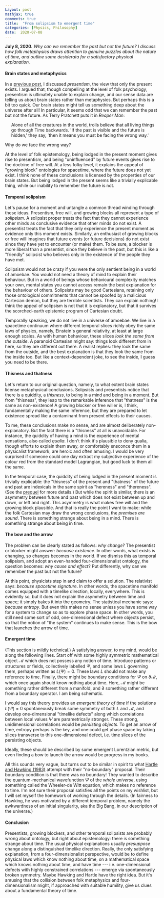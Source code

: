 ```yaml
---
Layout: post
mathjax: true
comments: true
title:  "From solipsism to emergent time"
categories: [Physics, Philosophy]
date:  2020-07-08
---
```


**July 8, 2020.** *Why can we remember the past but not the future? I
  discuss how folk metaphysics draws attention to genuine puzzles
  about the nature of time, and outline some desiderata for a
  satisfactory physical explanation.*

#### Brain states and metaphysics

In a
[previous post](https://hapax.github.io/philosophy/physics/psychology-time/),
I discussed *presentism*, the view that only the present exists.
I argued that, though compelling at the level of folk psychology,
presentism is ultimately unable to explain change, and our sense data
are telling us about brain states rather than metaphysics.
But perhaps this is a bit too quick.
Our brain states might tell us something deep about the
universe after all!
In particular, it seems odd that we can remember the past but not the future.
As Terry Pratchett puts it in *Reaper Man*:

<span style="padding-left: 20px; display:block">
Alone of all the creatures in the world, trolls believe that all
living things go through Time backwards. 'If the past is visible and
the future is hidden,' they say, 'then it means you must be facing the
wrong way.'
</span>

Why do we face the wrong way?

At the level of folk epistemology, being lodged in the present
moment gives rise to presentism, and being "uninfluenced" by future
events gives rise to the doctrine of free will. At a less folky level,
it explains the appeal of "growing block" ontologies for spacetime, where the future does not
yet exist.
I think none of these conclusions is licensed by the properties of our brain states.
But being lodged in the present seems like a trivially explicable
thing, while our inability to remember the future is not.

#### Temporal solipsism

Let's pause for a moment and untangle a common thread winding through these
ideas.
Presentism, free will, and growing blocks all represent a
type of *solipsism*.
A solipsist proper treats the fact that they cannot experience other
minds as conclusive evidence that other minds do not exist.
A presentist treats the fact that they only experience the
present moment as evidence only this moment exists.
Similarly, an enthusiast of growing blocks or free will imagines that
future events (or future decisions) do not exist since they have yet to
encounter (or make) them.
To be sure, a blocker is more liberal than a presentist, since
they believe in the past, but this is like a "friendly" solipsist who
believes only in the existence of the people they have met.

Solipsism would not be crazy if you were the only sentient being in a
world of amoebae.
You would not need a theory of mind to explain their behaviour.
But in a world of beings whose behavioural complexity matches your own,
mental states you cannot access remain the best explanation for the
behaviour of others.
Solipsists may be good Cartesians, retaining only those ontological
commitments that cannot be spoofed by a malicious Cartesian demon,
but they are terrible scientists.
They can explain nothing!
I think the appeal of solipsism is not that it is explanatory, but
that it survives the scorched-earth epistemic program of
Cartesian doubt.

Temporally speaking, we do not live in a universe of amoebae.
We live in a spacetime continuum where different temporal slices
richly obey
the same laws of physics, namely, Einstein's general relativity, at
least at large enough scales.
As with human behaviour, these slices *look the same from the
outside*.
A paranoid Cartesian might say: things look different from in here, so
they are different out there.
A realist replies: they look the same from the outside, and the best
explanation is that they look the same from the inside too.
But like a context-dependent joke, to see the inside, I guess you need
to be there.

#### Thisness and thatness

Let's return to our original question, namely, to what extent brain
states license metaphysical conclusions.
Solipsists and presentists notice that there is a quiddity, a
*thisness*, to being in a mind and being in a moment.
But from "thisness", they leap to the remarkable inference that
"thatness" is the same as non-existence!
A growing blocker or free willer is, I think, fundamentally making the
same inference, but they are prepared to let existence spread like a
contaminant from present effects to their causes.

To me, these conclusions make no sense, and are almost deliberately
non-explanatory.
But the fact there is a "thisness" at all is unavoidable.
For instance, the quiddity of having a mind is the experience of mental sensations,
also called *qualia*. 
I don't think it's plausible to deny qualia, though efforts to explain
them away, or comfortably ensconce them in a physicalist framework,
are heroic and often amusing.
I would be very surprised if someone could one day extract my
subjective experience of the colour red from the standard model
Lagrangian, but good luck to them all the same.

In the temporal case, the quiddity of being lodged in the present
moment is trivially explicable: the "thisness" of the present and
"thatness" of the future and past are indexicals in the same spirit as
"hereness" and "thereness".
(See the
[prequel](https://hapax.github.io/philosophy/physics/psychology-time/)
for more details.) 
But while the spirit is similar, there is an asymmetry between future
and past which does not exist between up and down, or left and right.
This asymmetry is what makes free will and the growing block plausible.
And that is really the point I want to make: while the folk Cartesian
may draw the wrong conclusions, the *premises are sound*.
There is something strange about being in a mind.
There is something strange about being in time.

#### The bow and the arrow

The problem can be clearly stated as follows: *why change*?
The presentist or blocker might answer: *because existence*.
In other words, what exists is changing, so changes becomes in the world.
If we dismiss this as temporal solipsism, and adopt an even-handed
four-dimensionalist ontology, the question becomes: *why cause and
effect*?
Put differently, why can we remember the past but not the future?

At this point, physicists step in and claim to offer a solution.
The relativist says: *because spacetime signature*.
In other words, the spacetime manifold comes equipped with a timelike
direction, locally, everywhere.
This is evidently so, but it does not explain the asymmetry between
time and space; it simply bakes it into the geometry.
The statistical mechanic says: *because entropy*.
But even this makes no sense unless you have some way for a system to
change so as to explore phase space.
In other words, you still need some sort of odd, one-dimensional
defect where objects persist, so that the notion of "the system"
continues to make sense.
This is the bow that launches the arrow of time.
<!-- a *microscopic* arrow of time to
explain the macroscopic arrow.
So the question becomes: what is the bow that launches this
microscopic arrow? -->

#### Emergent time

(This section is mildly technical.)
A satisfying answer, to my mind, would be along the
following lines.
Start off with some highly symmetric mathematical object $\mathcal{M}$
which does not possess any notion of time.
Introduce patterns or structures or fields, collectively labelled
$\Psi$, and some laws $L$ governing them, perhaps written as $L(\Psi) = 0$.
These laws $L$ should not make any reference to time.
Finally, there might be boundary conditions for $\Psi$ on
$\partial\mathcal{M}$, which once again should know nothing about time.
Here, $\mathcal{M}$ might be something rather
different from a manifold, and $\partial$ something rather different
from a boundary operator. I am being schematic.

I would say this theory provides an *emergent theory of time* if
the solutions $L(\Psi) = 0$ spontaneously break some symmetry of both
$L$ and $\mathcal{M}$, and develop one-dimensional "timelike defects"
along which correlations between local values $\Psi$ are
parametrically stronger.
These strong, unidimensional correlations would be *persisting objects*.
To get an arrow of time, entropy perhaps is the key, and one could
get phase space by taking slices transverse to
this one-dimensional defect, i.e. time slices of the persisting
objects.
<!-- correlations are organized asymmetrically.-->
Ideally, these should be described by some emergent Lorentzian
metric, but even finding a bow to launch the arrow would be progress
in my books.

All this sounds very vague, but turns out to be similar in spirit to what
[Hartle and Hawking (1983)](https://journals.aps.org/prd/abstract/10.1103/PhysRevD.28.2960)
attempt with their "no-boundary" proposal.
Their boundary condition is that there was no boundary!
They wanted to describe the quantum-mechanical wavefunction $\Psi$ of
the *whole universe*, using something called the Wheeler-de Witt
equation, which makes no reference to time.
I'm not sure their proposal satisfies all the points on my wishlist,
but I will set myself the homework of working through the details.
(In fairness to Hawking, he was motivated by a different temporal problem,
namely the awkwardness of an initial singularity, aka the Big Bang, in our description of the universe.)

#### Conclusion

Presentists, growing blockers, and other temporal solipsists are
probably wrong about ontology, but right about epistemology: there is
something strange about time.
The usual physical explanations usually *presuppose* change along a distinguished
timelike direction.
Really, the only satisfying explanation, from a four-dimensionalist
perspective, would be to define physical laws which know nothing about
time, on a mathematical space which knows nothing about time, and have
time --- i.e. one-dimensional defects with highly constrained
correlations --- emerge via spontaneously broken symmetry.
Maybe Hawking and Hartle have the right idea.
But it's amusing that the collision between folk metaphysics and
four-dimensionalism might, if approached with suitable humility, give us clues
about a fundamental theory of time.
